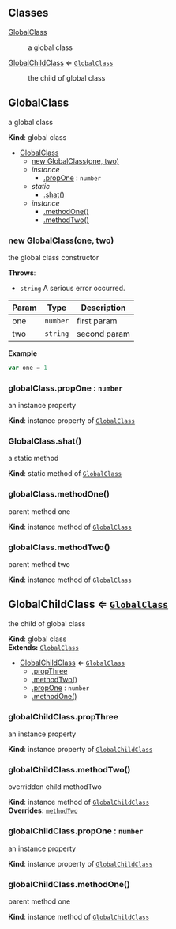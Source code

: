 ## Classes

<dl>
<dt><a href="#GlobalClass">GlobalClass</a></dt>
<dd><p>a global class</p>
</dd>
<dt><a href="#GlobalChildClass">GlobalChildClass</a> ⇐ <code><a href="#GlobalClass">GlobalClass</a></code></dt>
<dd><p>the child of global class</p>
</dd>
</dl>

<a name="GlobalClass"></a>
## GlobalClass
a global class

**Kind**: global class  

* [GlobalClass](#GlobalClass)
    * [new GlobalClass(one, two)](#new_GlobalClass_new)
    * _instance_
        * [.propOne](#GlobalClass+propOne) : <code>number</code>
    * _static_
        * [.shat()](#GlobalClass.shat)
    * _instance_
        * [.methodOne()](#GlobalClass+methodOne)
        * [.methodTwo()](#GlobalClass+methodTwo)

<a name="new_GlobalClass_new"></a>
### new GlobalClass(one, two)
the global class constructor

**Throws**:

- <code>string</code> A serious error occurred.


| Param | Type | Description |
| --- | --- | --- |
| one | <code>number</code> | first param |
| two | <code>string</code> | second param |

**Example**  
```js
var one = 1
```
<a name="GlobalClass+propOne"></a>
### globalClass.propOne : <code>number</code>
an instance property

**Kind**: instance property of <code>[GlobalClass](#GlobalClass)</code>  
<a name="GlobalClass.shat"></a>
### GlobalClass.shat()
a static method

**Kind**: static method of <code>[GlobalClass](#GlobalClass)</code>  
<a name="GlobalClass+methodOne"></a>
### globalClass.methodOne()
parent method one

**Kind**: instance method of <code>[GlobalClass](#GlobalClass)</code>  
<a name="GlobalClass+methodTwo"></a>
### globalClass.methodTwo()
parent method two

**Kind**: instance method of <code>[GlobalClass](#GlobalClass)</code>  
<a name="GlobalChildClass"></a>
## GlobalChildClass ⇐ <code>[GlobalClass](#GlobalClass)</code>
the child of global class

**Kind**: global class  
**Extends:** <code>[GlobalClass](#GlobalClass)</code>  

* [GlobalChildClass](#GlobalChildClass) ⇐ <code>[GlobalClass](#GlobalClass)</code>
    * [.propThree](#GlobalChildClass+propThree)
    * [.methodTwo()](#GlobalChildClass+methodTwo)
    * [.propOne](#GlobalClass+propOne) : <code>number</code>
    * [.methodOne()](#GlobalClass+methodOne)

<a name="GlobalChildClass+propThree"></a>
### globalChildClass.propThree
an instance property

**Kind**: instance property of <code>[GlobalChildClass](#GlobalChildClass)</code>  
<a name="GlobalChildClass+methodTwo"></a>
### globalChildClass.methodTwo()
overridden child methodTwo

**Kind**: instance method of <code>[GlobalChildClass](#GlobalChildClass)</code>  
**Overrides:** <code>[methodTwo](#GlobalClass+methodTwo)</code>  
<a name="GlobalClass+propOne"></a>
### globalChildClass.propOne : <code>number</code>
an instance property

**Kind**: instance property of <code>[GlobalChildClass](#GlobalChildClass)</code>  
<a name="GlobalClass+methodOne"></a>
### globalChildClass.methodOne()
parent method one

**Kind**: instance method of <code>[GlobalChildClass](#GlobalChildClass)</code>  
